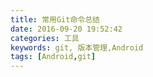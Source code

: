 ```yaml
---
title: 常用Git命令总结
date: 2016-09-20 19:52:42
categories: 工具
keywords: git, 版本管理,Android
tags: [Android,git]
---
```


